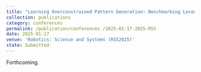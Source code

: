 ```yaml
---
title: "Learning Overconstrained Pattern Generation: Benchmarking Locomotion with Closed-Loop Legs"
collection: publications
category: conferences 
permalink: /publication/conferences /2025-01-17-2025-RSS
date: 2025-01-17
venue: 'Robotics: Science and Systems (RSS2025)'
state: Submitted
---
```

Forthcoming.